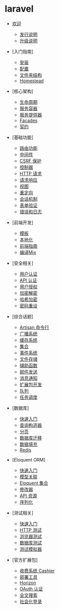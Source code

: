 # laravel 

* [欢迎](readme.md)
	* [发行说明](releases.md)
	* [升级说明](upgrade.md)

* [入门指南]
	* [安装](installation.md)
	* [配置](configuration.md)
	* [文件夹结构](structure.md)
	* [Homestead](homestead.md)
* [核心架构]
	* [生命周期](lifecycle.md)
	* [服务容器](container.md)
	* [服务提供器](providers.md)
	* [Facades](facades.md)
	* [契约](contracts.md)
* [基础功能]
	* [路由功能](routing.md)
	* [中间件](middleware.md)
	* [CSRF 保护](csrf.md)
	* [控制器](controllers.md)
	* [HTTP 请求](requests.md)
	* [请求响应](responses.md)
	* [视图](views.md)
	* [重定向](redirects.md)
	* [会话机制](session.md)
	* [表单验证](validation.md)
	* [错误和日志](errors.md)
* [前端开发]
	* [模板](blade.md)
	* [本地化](localization.md)
	* [前端指南](frontend.md)
	* [编译Mix](mix.md)
* [安全相关]
	* [用户认证](authentication.md)
	* [API 认证](passport.md)
	* [用户授权](authorization.md)
	* [加密解密](encryption.md)
	* [哈希加密](hashing.md)
	* [密码重设](passwords.md)
* [综合话题]
	* [Artisan 命令行](artisan.md)
	* [广播系统](broadcasting.md)
	* [缓存系统](cache.md)
	* [集合](collections.md)
	* [事件系统](events.md)
	* [文件存储](filesystem.md)
	* [辅助函数](helpers.md)
	* [邮件发送](mail.md)
	* [消息通知](notifications.md)
	* [扩展包开发](packages.md)
	* [队列](queues.md)
	* [任务调度](scheduling.md)
* [数据库]
	* [快速入门](database.md)
	* [查询构造器](queries.md)
	* [分页](pagination.md)
	* [数据库迁移](migrations.md)
	* [数据填充](seeding.md)
	* [Redis](redis.md)
* [Eloquent ORM]
	* [快速入门](eloquent.md)
	* [模型关联](eloquent-relationships.md)
	* [Eloquent 集合](eloquent-collections.md)
	* [修改器](eloquent-mutators.md)
	* [API 资源](eloquent-resources.md)
	* [序列化](eloquent-serialization.md)
* [测试相关]
	* [快速入门](testing.md)
	* [HTTP 测试](http-tests.md)
	* [浏览器测试](dusk.md)
	* [数据库测试](database-testing.md)
	* [测试模拟器](mocking.md)
* [官方扩展包]
	* [收费系统 Cashier](billing.md)
	* [部署工具](envoy.md)
	* [Horizon](horizon.md)
	* [OAuth 认证](passport.md)
	* [全文搜索](scout.md)
	* [社会化登录](socialite.md)